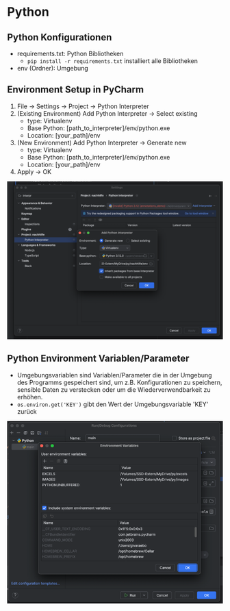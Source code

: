 # Python

## Python Konfigurationen
- requirements.txt: Python Bibliotheken 
  - `pip install -r requirements.txt` installiert alle Bibliotheken
- env (Ordner): Umgebung

## Environment Setup in PyCharm
1. File -> Settings -> Project -> Python Interpreter
2. (Existing Environment) Add Python Interpreter -> Select existing 
   - type: Virtualenv
   - Base Python: [path_to_interpreter]/env/python.exe
   - Location: [your_path]/env
3. (New Environment) Add Python Interpreter -> Generate new
   - type: Virtualenv
   - Base Python: [path_to_interpreter]/env/python.exe
   - Location: [your_path]/env
5. Apply -> OK

![Python & PyCharm](images/interpreter.png)


## Python Environment Variablen/Parameter
- Umgebungsvariablen sind Variablen/Parameter die in der Umgebung des Programms gespeichert sind, um z.B. Konfigurationen zu speichern, sensible Daten zu verstecken oder um die Wiederverwendbarkeit zu erhöhen.
- `os.environ.get('KEY')` gibt den Wert der Umgebungsvariable 'KEY' zurück

![Python & PyCharm](images/environment_variables.png)